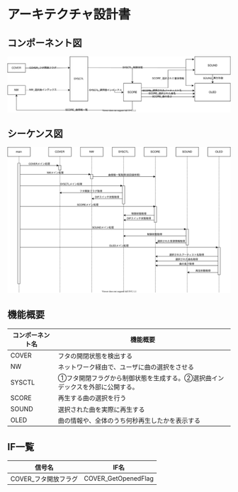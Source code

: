# アーキテクチャ設計書

## コンポーネント図

![コンポーネント図](./res/Arch_MagicMusicBox.svg)

## シーケンス図

![シーケンス図](./res/Seq_MagicMusicBox.svg)

## 機能概要

| コンポーネント名 | 機能概要 |
| --- | --- |
| COVER | フタの開閉状態を検出する |
| NW | ネットワーク経由で、ユーザに曲の選択をさせる |
| SYSCTL | ①フタ開閉フラグから制御状態を生成する。②選択曲インデックスを外部に公開する。 |
| SCORE | 再生する曲の選択を行う |
| SOUND | 選択された曲を実際に再生する |
| OLED | 曲の情報や、全体のうち何秒再生したかを表示する |

## IF一覧

| 信号名 | IF名 |
| --- | --- |
| COVER_フタ開放フラグ | COVER_GetOpenedFlag |
